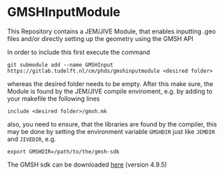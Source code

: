 # GMSHInputModule 

This Repository contains a JEM/JIVE Module, that enables inputting .geo files and/or directly setting up the geometry using the GMSH API

In order to include this first execute the command
```
git submodule add --name GMSHInput https://gitlab.tudelft.nl/cm/phds/gmshinputmodule <desired folder>
```
whereas the desired folder needs to be empty. After this make sure, the Module is found by the JEM/JIVE compile enviroment, e.g. by adding to your makefile the following lines
```
include <desired folder>/gmsh.mk
```
also, you need to ensure, that the libraries are found by the compiler, this may be done by setting the environment variable `GMSHDIR` just like `JEMDIR` and `JIVEDIR`, e.g.
```
export GMSHDIR=/path/to/the/gmsh-sdk
```
The GMSH sdk can be downloaded [here](http://gmsh.info/bin/Linux/) (version 4.9.5) 
